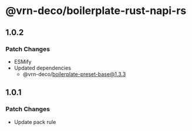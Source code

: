 # @vrn-deco/boilerplate-rust-napi-rs

## 1.0.2

### Patch Changes

- ESMify
- Updated dependencies
  - @vrn-deco/boilerplate-preset-base@1.3.3

## 1.0.1

### Patch Changes

- Update pack rule
